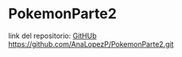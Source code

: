 # PokemonParte2

link del repositorio:
[GitHUb](https://github.com/AnaLopezP/PokemonParte2.git)
https://github.com/AnaLopezP/PokemonParte2.git

